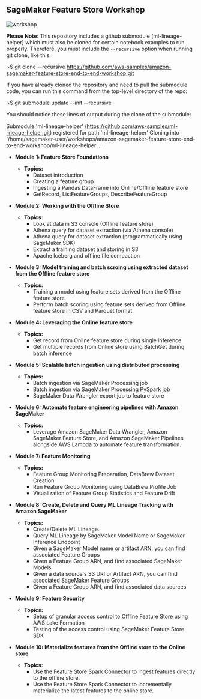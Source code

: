 ## SageMaker Feature Store Workshop 

![workshop](./images/workshop.png)

**Please Note**: This repository includes a github submodule (ml-lineage-helper) which must also be cloned for certain notebook examples to run properly. Therefore, you must include the `--recursive` option when running git clone, like this:

~$ git clone --recursive https://github.com/aws-samples/amazon-sagemaker-feature-store-end-to-end-workshop.git

If you have already cloned the repository and need to pull the submodule code, you can run this command from the top-level directory of the repo:

~$ git submodule update --init --recursive

You should notice these lines of output during the clone of the submodule:

Submodule 'ml-lineage-helper' (https://github.com/aws-samples/ml-lineage-helper.git) registered for path 'ml-lineage-helper' 
Cloning into '/home/sagemaker-user/workshops/amazon-sagemaker-feature-store-end-to-end-workshop/ml-lineage-helper'...

* **Module 1: Feature Store Foundations**
    * **Topics:**
        * Dataset introduction
        * Creating a feature group
        * Ingesting a Pandas DataFrame into Online/Offline feature store
        * GetRecord, ListFeatureGroups, DescribeFeatureGroup

* **Module 2: Working with the Offline Store**
    * **Topics:**
        * Look at data in S3 console (Offline feature store)
        * Athena query for dataset extraction (via Athena console)
        * Athena query for dataset extraction (programmatically using SageMaker SDK)
        * Extract a training dataset and storing in S3
        * Apache Iceberg and offline file compaction
        
* **Module 3: Model training and batch scroing using extracted dataset from the Offline feature store**
    * **Topics:**
        * Training a model using feature sets derived from the Offline feature store
        * Perform batch scoring using feature sets derived from Offline feature store in CSV and Parquet format
        
* **Module 4: Leveraging the Online feature store**
    * **Topics:**
        * Get record from Online feature store during single inference
        * Get multiple records from Online store using BatchGet during batch inference 

* **Module 5: Scalable batch ingestion using distributed processing**
    * **Topics:**
        * Batch ingestion via SageMaker Processing job
        * Batch ingestion via SageMaker Processing PySpark job
        * SageMaker Data Wrangler export job to feature store
		
* **Module 6: Automate feature engineering pipelines with Amazon SageMaker**
    * **Topics:**
       * Leverage Amazon SageMaker Data Wrangler, Amazon SageMaker Feature Store, and Amazon SageMaker Pipelines alongside AWS Lambda to automate feature transformation.

* **Module 7: Feature Monitoring**
    * **Topics:**
       * Feature Group Monitoring Preparation, DataBrew Dataset Creation
       * Run Feature Group Monitoring using DataBrew Profile Job
       * Visualization of Feature Group Statistics and Feature Drift
	   
* **Module 8: Create, Delete and Query ML Lineage Tracking with Amazon SageMaker**
    * **Topics:**
		* Create/Delete ML Lineage.
		* Query ML Lineage by SageMaker Model Name or SageMaker Inference Endpoint
		* Given a SageMaker Model name or artifact ARN, you can find associated Feature Groups
		* Given a Feature Group ARN, and find associated SageMaker Models
		* Given a data source's S3 URI or Artifact ARN, you can find associated SageMaker Feature Groups
		* Given a Feature Group ARN, and find associated data sources

* **Module 9: Feature Security**
    * **Topics:**
       * Setup of granular access control to Offline Feature Store using AWS Lake Formation
       * Testing of the access control using SageMaker Feature Store SDK

* **Module 10: Materialize features from the Offline store to the Online store**
    * **Topics:**
        * Use the [Feature Store Spark Connector](https://docs.aws.amazon.com/sagemaker/latest/dg/batch-ingestion-spark-connector-setup.html) to ingest features directly to the offline store.
        * Use the Feature Store Spark Connector to incrementally materialize the latest features to the online store.
